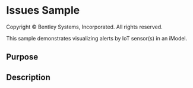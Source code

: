 # Issues Sample

Copyright © Bentley Systems, Incorporated. All rights reserved.

This sample demonstrates visualizing alerts by IoT sensor(s) in an iModel.

## Purpose

## Description

